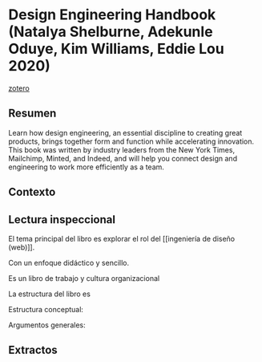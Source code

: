 # Design Engineering Handbook (Natalya Shelburne, Adekunle Oduye, Kim Williams, Eddie Lou 2020)
[zotero](zotero://select/items/@shelburne&al2020)

## Resumen
Learn how design engineering, an essential discipline to creating great products, brings together form and function while accelerating innovation. This book was written by industry leaders from the New York Times, Mailchimp, Minted, and Indeed, and will help you connect design and engineering to work more efficiently as a team.

## Contexto

## Lectura inspeccional

<!--Según el título, prefacio, epígrafe, solapa-->
El tema principal del libro es explorar el rol del [[ingeniería de diseño (web)]].

Con un enfoque didáctico y sencillo.

Es un libro de trabajo y cultura organizacional

<!--Según la tabla de contenido, índices, apéndices-->
La estructura del libro es

<!--según el escaneo de páginas-->
Estructura conceptual: 

<!--Según la lectura rápida-->
Argumentos generales:

<!--El libro me gustó / no me gustó porque-->

## Extractos

